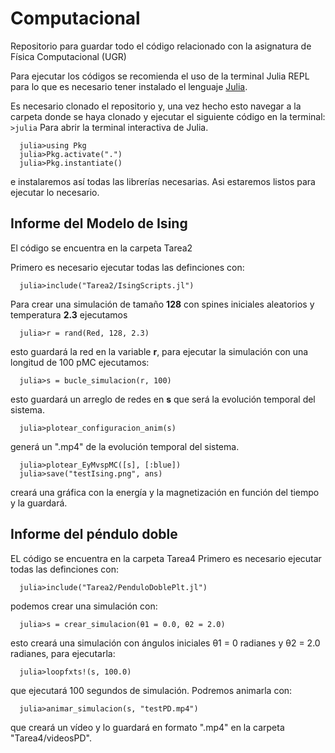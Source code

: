 # Computacional
Repositorio para guardar todo el código relacionado con la asignatura de Física Computacional (UGR)

Para ejecutar los códigos se recomienda el uso de la terminal Julia REPL para lo que es necesario tener instalado el lenguaje [Julia](https://julialang.org/). 

Es necesario clonado el repositorio y, una vez hecho esto navegar a la carpeta donde se haya clonado y ejecutar el siguiente código en la terminal:
`>julia`
Para abrir la terminal interactiva de Julia.
```
  julia>using Pkg
  julia>Pkg.activate(".")
  julia>Pkg.instantiate()
```
e instalaremos así todas las librerías necesarias. Asi estaremos listos para ejecutar lo necesario.
## Informe del Modelo de Ising
El código se encuentra en la carpeta Tarea2

Primero es necesario ejecutar todas las definciones con:
```
  julia>include("Tarea2/IsingScripts.jl")
```
Para crear una simulación de tamaño **128** con spines iniciales aleatorios y temperatura **2.3** ejecutamos
```
  julia>r = rand(Red, 128, 2.3)
```
esto guardará la red en la variable **r**, para ejecutar la simulación con una longitud de 100 pMC ejecutamos:
```
  julia>s = bucle_simulacion(r, 100)
```
esto guardará un arreglo de redes en **s** que será la evolución temporal del sistema.
```
  julia>plotear_configuracion_anim(s)
```
generá un ".mp4" de la evolución temporal del sistema.
```
  julia>plotear_EyMvspMC([s], [:blue])
  julia>save("testIsing.png", ans)
```
creará una gráfica con la energía y la magnetización en función del tiempo y la guardará.
## Informe del péndulo doble
EL código se encuentra en la carpeta Tarea4
Primero es necesario ejecutar todas las definciones con:
```
  julia>include("Tarea2/PenduloDoblePlt.jl")
```
podemos crear una simulación con:
```
  julia>s = crear_simulacion(θ1 = 0.0, θ2 = 2.0)
```
esto creará una simulación con ángulos iniciales θ1 = 0 radianes y θ2 = 2.0 radianes, para ejecutarla:
```
  julia>loopfxts!(s, 100.0)
```
que ejecutará 100 segundos de simulación. Podremos animarla con:
```
  julia>animar_simulacion(s, "testPD.mp4")
```
que creará un vídeo y lo guardará en formato ".mp4" en la carpeta "Tarea4/videosPD".
